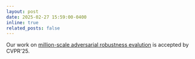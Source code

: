 ```yaml
---
layout: post
date: 2025-02-27 15:59:00-0400
inline: true
related_posts: false
---
```


Our work on [million-scale adversarial robustness evalution](https://arxiv.org/pdf/2411.15210) is accepted by CVPR'25.